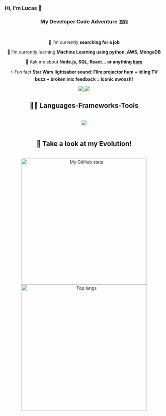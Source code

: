 ### Hi, I'm Lucas 👋

<h3 align="center"> My Developer Code Adventure 🇧🇷 </h3>
<br/>

<div align="center">
 
 🔭 I’m currently **searching for a job**
 
 🌱 I’m currently learning **Machine Learning using python, AWS, MongoDB**

 💬 Ask me about **Node.js, SQL, React... or anything [here](https://github.com/llucaasbarros/llucaasbarros/issues)**

 ⚡ Fun fact **Star Wars lightsaber sound: Film projector hum + idling TV buzz + broken mic feedback = iconic swoosh!**

 </div>

 <div align="center">
    <a href="mailto:lucasbarros.developer@gmail.com">
        <img src= "https://img.shields.io/badge/Gmail-D14836?style=for-the-badge&logo=gmail&logoColor=red">
    </a>
    <a href="https://www.linkedin.com/in/lucas-pereira-barros/">
        <img src = "https://img.shields.io/badge/LinkedIn-0077B5?style=for-the-badge&logo=linkedin&logoColor=white">
    </a>

<h2 align="center">👨‍💻 Languages-Frameworks-Tools </h2>
<br/>
<div align="center">
    <img src="https://skillicons.dev/icons?i=nodejs,python,javascript,express,mongodb,mysql,git,html,css,npm" /><br>
</div>
<br/>

<h2 align="center">💪 Take a look at my Evolution!</h2>
<br>

<div align="center">
    <img alt="My GitHub stats" src="https://github-readme-stats.vercel.app/api?username=llucaasbarros&show_icons=true&theme=transparent" style="width: 400px; height: auto;" />
    <img alt="Top langs" src="https://github-readme-stats.vercel.app/api/top-langs/?username=llucaasbarros&layout=compact&langs_count=8" style="width: 400px; height: auto; object-fit: cover;" />
</div>
